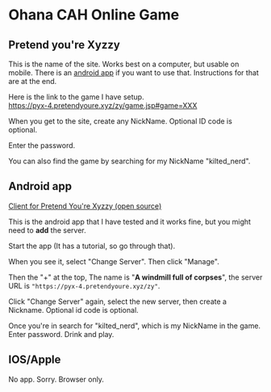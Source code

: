 # Ohana CAH Online Game

## Pretend you're Xyzzy 

This is the name of the site. Works best on a computer, but usable on mobile. There is an [android app](#android-app) if you want to use that. Instructions for that are at the end. 


Here is the link to the game I have setup.  
https://pyx-4.pretendyoure.xyz/zy/game.jsp#game=XXX

When you get to the site, create any NickName. Optional ID code is optional.

Enter the password.

You can also find the game by searching for my NickName "kilted_nerd".

## Android app

[Client for Pretend You're Xyzzy (open source)](https://play.google.com/store/apps/details?id=com.gianlu.pretendyourexyzzy&hl=en_US)

This is the android app that I have tested and it works fine, but you might need to **add** the server. 

Start the app (It has a tutorial, so go through that).

When you see it, select "Change Server". Then click "Manage". 

Then the "+" at the top, The name is "**A windmill full of corpses**", the server URL is `"https://pyx-4.pretendyoure.xyz/zy"`. 

Click "Change Server" again, select the new server, then create a Nickname. Optional id code is optional.

Once you're in search for "kilted_nerd", which is my NickName in the game. Enter password. Drink and play.

## IOS/Apple

No app. Sorry. Browser only.